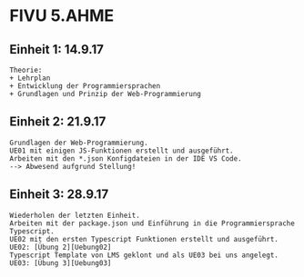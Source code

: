 # FIVU 5.AHME

## Einheit 1: 14.9.17
	Theorie: 
	+ Lehrplan
	+ Entwicklung der Programmiersprachen
	+ Grundlagen und Prinzip der Web-Programmierung

## Einheit 2: 21.9.17
	Grundlagen der Web-Programmierung.
	UE01 mit einigen JS-Funktionen erstellt und ausgeführt.
	Arbeiten mit den *.json Konfigdateien in der IDE VS Code.
	--> Abwesend aufgrund Stellung!

## Einheit 3: 28.9.17
	Wiederholen der letzten Einheit.
	Arbeiten mit der package.json und Einführung in die Programmiersprache Typescript.
	UE02 mit den ersten Typescript Funktionen erstellt und ausgeführt.
	UE02: [Übung 2][Uebung02]
	Typescript Template von LMS geklont und als UE03 bei uns angelegt.
	UE03: [Übung 3][Uebung03]
	
[Uebung02]: https://github.com/HTLMechatronics/m13-5ahme-fivu/tree/kormam13/projects/ue02
[Uebung03]: https://github.com/HTLMechatronics/m13-5ahme-fivu/tree/kormam13/projects/ue03